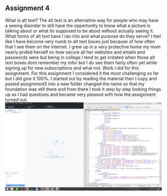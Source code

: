 ## Assignment 4
What is alt text?
The alt text is an alternative way for people who may have a seeing disorder to still have the oppertunity to know what a picture is talking about or what its supposed to be about without actually seeing it.
What forms of alt text have I ran into and what purpose do they serve?
I feel like I have become very numb to alt text boxes just because of how often that I see them on the internet. I grew up in a very protective home my mom nearly prided herself on how secure all her websites and emails and passwords were but being in college I tend to get irritated when those alt text boxes dont remember my infor but I do see them fairly often yet while signing up for new subscriptions and what not.
Work I did for this assignment.
For this assignment I considered it the most challenging so far but I did give it 100%. I started out by reading the material then I copy and pasted assignment3 into a new folder changed the name so that my foundation was still there and from there I took it step by step looking things up as I had questions and became very pleased with how the assignment turned out.
<img src="assignment-4/images/screen.png">


